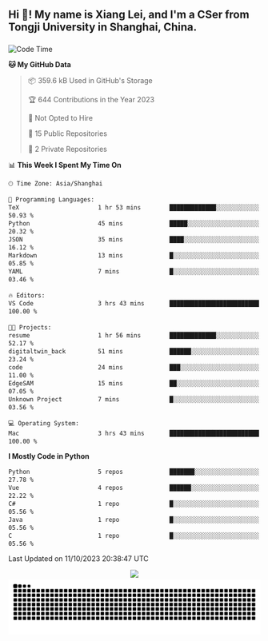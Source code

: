 <h2 align="left">Hi 👋! My name is Xiang Lei, and I'm a CSer from Tongji University in Shanghai, China.</h2>

###

<!--START_SECTION:waka-->
![Code Time](http://img.shields.io/badge/Code%20Time-240%20hrs%2027%20mins-blue)

**🐱 My GitHub Data** 

> 📦 359.6 kB Used in GitHub's Storage 
 > 
> 🏆 644 Contributions in the Year 2023
 > 
> 🚫 Not Opted to Hire
 > 
> 📜 15 Public Repositories 
 > 
> 🔑 2 Private Repositories 
 > 
📊 **This Week I Spent My Time On** 

```text
🕑︎ Time Zone: Asia/Shanghai

💬 Programming Languages: 
TeX                      1 hr 53 mins        █████████████░░░░░░░░░░░░   50.93 % 
Python                   45 mins             █████░░░░░░░░░░░░░░░░░░░░   20.32 % 
JSON                     35 mins             ████░░░░░░░░░░░░░░░░░░░░░   16.12 % 
Markdown                 13 mins             █░░░░░░░░░░░░░░░░░░░░░░░░   05.85 % 
YAML                     7 mins              █░░░░░░░░░░░░░░░░░░░░░░░░   03.46 % 

🔥 Editors: 
VS Code                  3 hrs 43 mins       █████████████████████████   100.00 % 

🐱‍💻 Projects: 
resume                   1 hr 56 mins        █████████████░░░░░░░░░░░░   52.17 % 
digitaltwin_back         51 mins             ██████░░░░░░░░░░░░░░░░░░░   23.24 % 
code                     24 mins             ███░░░░░░░░░░░░░░░░░░░░░░   11.00 % 
EdgeSAM                  15 mins             ██░░░░░░░░░░░░░░░░░░░░░░░   07.05 % 
Unknown Project          7 mins              █░░░░░░░░░░░░░░░░░░░░░░░░   03.56 % 

💻 Operating System: 
Mac                      3 hrs 43 mins       █████████████████████████   100.00 % 
```

**I Mostly Code in Python** 

```text
Python                   5 repos             ███████░░░░░░░░░░░░░░░░░░   27.78 % 
Vue                      4 repos             ██████░░░░░░░░░░░░░░░░░░░   22.22 % 
C#                       1 repo              █░░░░░░░░░░░░░░░░░░░░░░░░   05.56 % 
Java                     1 repo              █░░░░░░░░░░░░░░░░░░░░░░░░   05.56 % 
C                        1 repo              █░░░░░░░░░░░░░░░░░░░░░░░░   05.56 % 
```




 Last Updated on 11/10/2023 20:38:47 UTC
<!--END_SECTION:waka-->

<div align="center">
  <img src="https://github-readme-stats.vercel.app/api?username=Lei00764&show_icons=true&theme=radical" />
 </div>

 <div align="center">

<picture>
  <source media="(prefers-color-scheme: dark)" srcset="https://raw.githubusercontent.com/Lei00764/Lei00764/output/github-contribution-grid-snake-dark.svg">
  <source media="(prefers-color-scheme: light)" srcset="https://raw.githubusercontent.com/Lei00764/Lei00764/output/github-contribution-grid-snake.svg">
  <img alt="github contribution grid snake animation" src="https://raw.githubusercontent.com/Lei00764/Lei00764/output/github-contribution-grid-snake.svg">
</picture>

</div>




